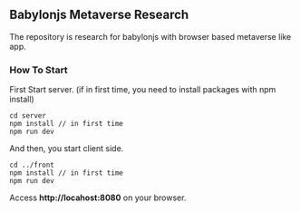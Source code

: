 ## Babylonjs Metaverse Research

The repository is research for babylonjs with browser based metaverse like app.

### How To Start

First Start server. (if in first time, you need to install packages with npm install)
```
cd server
npm install // in first time
npm run dev
```
And then, you start client side.
```
cd ../front
npm install // in first time
npm run dev
```
Access **http://locahost:8080** on your browser.
